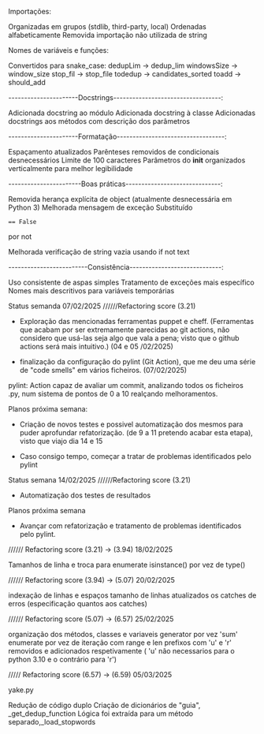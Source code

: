 Importações:

Organizadas em grupos (stdlib, third-party, local)
Ordenadas alfabeticamente
Removida importação não utilizada de string

Nomes de variáveis e funções:

Convertidos para snake_case: dedupLim → dedup_lim
windowsSize → window_size
stop_fil → stop_file
todedup → candidates_sorted
toadd → should_add

----------------------Docstrings----------------------------------:

Adicionada docstring ao módulo
Adicionada docstring à classe
Adicionadas docstrings aos métodos com descrição dos parâmetros

----------------------Formatação----------------------------------:

Espaçamento atualizados
Parênteses removidos de condicionais desnecessários
Limite de 100 caracteres
Parâmetros do __init__ organizados verticalmente para melhor legibilidade

-----------------------Boas práticas------------------------------:

Removida herança explícita de object (atualmente desnecessária em Python 3)
Melhorada mensagem de exceção
Substituído

    == False
por
    not

Melhorada verificação de string vazia usando if not text

-------------------------Consistência-----------------------------:

Uso consistente de aspas simples
Tratamento de exceções mais específico
Nomes mais descritivos para variáveis temporárias

Status semanda 07/02/2025   //////Refactoring score (3.21)

- Exploração das mencionadas ferramentas puppet e cheff.
(Ferramentas que acabam por ser extremamente parecidas ao git actions, não considero que usá-las seja algo que vala a pena; visto que o github actions será mais intuitivo.) (04 e 05 /02/2025)

- finalização da configuração do pylint (Git Action), que me deu uma série de "code smells" em vários ficheiros. (07/02/2025)

pylint: Action capaz de avaliar um commit, analizando todos os ficheiros .py, num sistema de pontos de 0 a 10 realçando melhoramentos.

Planos próxima semana:

- Criação de novos testes e possivel automatização dos mesmos para puder aprofundar refatorização.
  (de 9 a 11 pretendo acabar esta etapa), visto que viajo dia 14 e 15

- Caso consigo tempo, começar a tratar de problemas identificados pelo pylint

Status semana 14/02/2025   //////Refactoring score (3.21)

- Automatização dos testes de resultados

Planos próxima semana

- Avançar com refatorização e tratamento de problemas identificados pelo pylint.

////// Refactoring score (3.21) -> (3.94) 18/02/2025

Tamanhos de linha e troca para enumerate
isinstance() por vez de type()

////// Refactoring score (3.94) -> (5.07) 20/02/2025

indexação de linhas e espaços
tamanho de linhas
atualizados os catches de erros (especificação quantos aos catches)

////// Refactoring score (5.07) -> (6.57) 25/02/2025

organização dos métodos, classes e variaveis
generator por vez 'sum'
enumerate por vez de iteração com range e len
prefixos com 'u' e 'r' removidos e adicionados respetivamente ( 'u' não necessarios para o python 3.10 e o contrário para 'r')


///// Refactoring score (6.57) -> (6.59) 05/03/2025

yake.py

Redução de código duplo
Criação de dicionários de "guia", _get_dedup_function
Lógica foi extraída para um método separado,_load_stopwords
